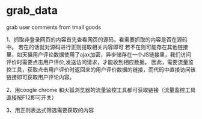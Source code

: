 # grab_data
grab user comments from tmall goods


1、抓取非登录网页的内容首先查看网页的源码，看需要抓取的内容是否在源码中。
    若在的话就对源码进行正则提取相关内容即可
    若不在则可能存在其他链接里，如天猫用户评论数据使用了ajax加密，异步储存在一个JS链接里，我们访问评价时需要点击用户评价,发送访问请求，才能收到相应数据。
    因此，需要流量监控工具，获取点击用户评价时返回来的用户评价数据的链接，而代码中直接访问该链接即可获取用户评论内容。
    
 2、用coogle chrome 和火狐浏览器的流量监控工具都可获取链接（流量监控工具直接按F12即可开关）
 
 3、用正则表达式筛选需要获取的内容
